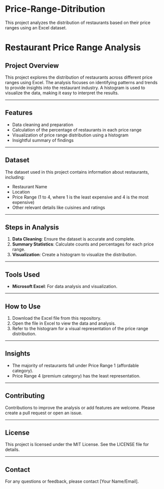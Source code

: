 # Price-Range-Ditribution
This project analyzes the distribution of restaurants based on their price ranges using an Excel dataset. 
# Restaurant Price Range Analysis

## Project Overview
This project explores the distribution of restaurants across different price ranges using Excel. The analysis focuses on identifying patterns and trends to provide insights into the restaurant industry. A histogram is used to visualize the data, making it easy to interpret the results.

---

## Features
- Data cleaning and preparation
- Calculation of the percentage of restaurants in each price range
- Visualization of price range distribution using a histogram
- Insightful summary of findings

---

## Dataset
The dataset used in this project contains information about restaurants, including:
- Restaurant Name
- Location
- Price Range (1 to 4, where 1 is the least expensive and 4 is the most expensive)
- Other relevant details like cuisines and ratings

---

## Steps in Analysis
1. **Data Cleaning**: Ensure the dataset is accurate and complete.
2. **Summary Statistics**: Calculate counts and percentages for each price range.
3. **Visualization**: Create a histogram to visualize the distribution.

---

## Tools Used
- **Microsoft Excel**: For data analysis and visualization.

---

## How to Use
1. Download the Excel file from this repository.
2. Open the file in Excel to view the data and analysis.
3. Refer to the histogram for a visual representation of the price range distribution.

---

## Insights
- The majority of restaurants fall under Price Range 1 (affordable category).
- Price Range 4 (premium category) has the least representation.

---

## Contributing
Contributions to improve the analysis or add features are welcome. Please create a pull request or open an issue.

---

## License
This project is licensed under the MIT License. See the LICENSE file for details.

---

## Contact
For any questions or feedback, please contact [Your Name/Email].
